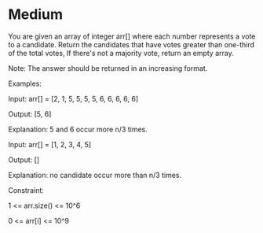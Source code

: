 # Medium

You are given an array of integer arr[] where each number represents a vote to a candidate. Return the candidates that have votes greater than one-third of the total votes, If there's not a majority vote, return an empty array. 

Note: The answer should be returned in an increasing format.

Examples:

Input: arr[] = [2, 1, 5, 5, 5, 5, 6, 6, 6, 6, 6]

Output: [5, 6]

Explanation: 5 and 6 occur more n/3 times.

Input: arr[] = [1, 2, 3, 4, 5]

Output: []

Explanation: no candidate occur more than n/3 times.


Constraint:

1 <= arr.size() <= 10^6

0 <= arr[i] <= 10^9
